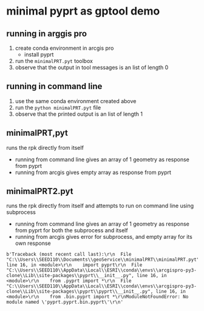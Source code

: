 # minimal pyprt as gptool demo

## running in arggis pro
1. create conda environment in arcgis pro
    - install pyprt
2. run the `minimalPRT.pyt` toolbox
3. observe that the output in tool messages is an list of length 0

## running in command line
1. use the same conda environment created above
2. run the `python minimalPRT.pyt` file 
3. observe that the printed output is an list of length 1



## minimalPRT,pyt
runs the rpk directly from itself
- running from command line gives an array of 1 geometry as response from pyprt
- running from arcgis gives empty array as response from pyprt

## minimalPRT2.pyt
runs the rpk directly from itself and attempts to run on command line using subprocess
- running from command line gives an array of 1 geometry as response from pyprt for both the subprocess and itself
- running from arcgis gives error for subprocess, and empty array for its own response

```
b'Traceback (most recent call last):\r\n  File "C:\\Users\\SEED110\\Documents\\geoService\\minimalPRT\\minimalPRT.pyt", line 16, in <module>\r\n    import pyprt\r\n  File "C:\\Users\\SEED110\\AppData\\Local\\ESRI\\conda\\envs\\arcgispro-py3-clone\\Lib\\site-packages\\pyprt\\__init__.py", line 16, in <module>\r\n    from .pyprt import *\r\n  File "C:\\Users\\SEED110\\AppData\\Local\\ESRI\\conda\\envs\\arcgispro-py3-clone\\Lib\\site-packages\\pyprt\\pyprt\\__init__.py", line 16, in <module>\r\n    from .bin.pyprt import *\r\nModuleNotFoundError: No module named \'pyprt.pyprt.bin.pyprt\'\r\n'
```



